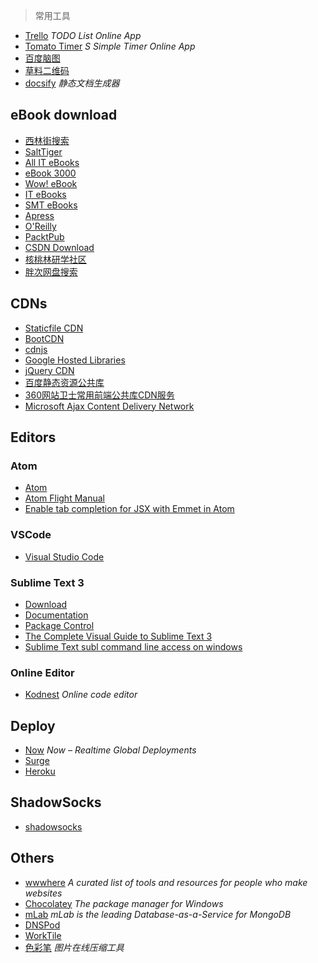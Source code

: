 > 常用工具

+ [Trello](https://trello.com/) _TODO List Online App_
+ [Tomato Timer](https://tomato-timer.com/) _S Simple Timer Online App_
+ [百度脑图](http://naotu.baidu.com/)
+ [草料二维码](https://cli.im/)
+ [docsify](https://docsify.js.org/) _静态文档生成器_


## eBook download
+ [西林街搜索](http://www.xilinjie.com/)
+ [SaltTiger](https://salttiger.com/)
+ [All IT eBooks](http://www.allitebooks.com/)
+ [eBook 3000](http://www.ebook3000.com/)
+ [Wow! eBook](http://www.wowebook.pw/)
+ [IT eBooks](http://www.it-ebooks.info/)
+ [SMT eBooks](https://smtebooks.com/)
+ [Apress](http://www.apress.com/)
+ [O'Reilly](http://shop.oreilly.com/)
+ [PacktPub](https://www.packtpub.com/all)
+ [CSDN Download](http://download.csdn.net/)
+ [核桃林研学社区](http://deca.cuc.edu.cn/Community/media/g/ebook/default.aspx)
+ [胖次网盘搜索](http://www.panc.cc/)


## CDNs
+ [Staticfile CDN](https://www.staticfile.org/)
+ [BootCDN](http://www.bootcdn.cn/)
+ [cdnjs](https://cdnjs.com/)
+ [Google Hosted Libraries](https://developers.google.com/speed/libraries/)
+ [jQuery CDN](http://code.jquery.com/)
+ [百度静态资源公共库](http://cdn.code.baidu.com/)
+ [360网站卫士常用前端公共库CDN服务](http://libs.useso.com/)
+ [Microsoft Ajax Content Delivery Network](https://docs.microsoft.com/en-us/aspnet/ajax/cdn/overview)



## Editors

### Atom
+ [Atom](https://atom.io/)
+ [Atom Flight Manual](https://flight-manual.atom.io/)
+ [Enable tab completion for JSX with Emmet in Atom](https://gist.github.com/mxstbr/361ddb22057f0a01762240be209321f0)

### VSCode
+ [Visual Studio Code](https://code.visualstudio.com/)

### Sublime Text 3
+ [Download](http://www.sublimetext.com/3)
+ [Documentation](http://www.sublimetext.com/docs/3/)
+ [Package Control](https://packagecontrol.io/)
+ [The Complete Visual Guide to Sublime Text 3](https://scotch.io/bar-talk/the-complete-visual-guide-to-sublime-text-3-getting-started-and-keyboard-shortcuts)
+ [Sublime Text subl command line access on windows](http://wesbos.com/subl-on-windows/)

### Online Editor
+ [Kodnest](http://kodhus.com/kodnest/) _Online code editor_



## Deploy
+ [Now](https://zeit.co/now) _Now – Realtime Global Deployments_
+ [Surge](https://surge.sh/)
+ [Heroku](https://www.heroku.com/)


## ShadowSocks
+ [shadowsocks](https://www.shadowsocks.la/)


## Others
+ [wwwhere](http://wwwhere.io/) _A curated list of tools and resources for people who make websites_
+ [Chocolatey](https://chocolatey.org/) _The package manager for Windows_
+ [mLab](https://mlab.com/welcome/) _mLab is the leading Database-as-a-Service for MongoDB_
+ [DNSPod](https://www.dnspod.cn/)
+ [WorkTile](https://worktile.com/)
+ [色彩笔](http://www.secaibi.com/tools/) _图片在线压缩工具_